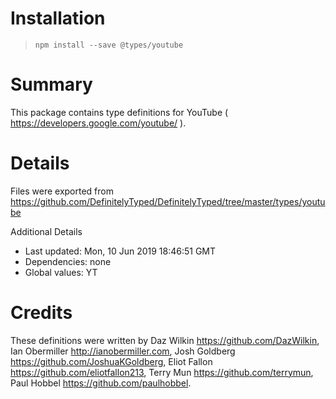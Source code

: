 # Installation
> `npm install --save @types/youtube`

# Summary
This package contains type definitions for YouTube ( https://developers.google.com/youtube/ ).

# Details
Files were exported from https://github.com/DefinitelyTyped/DefinitelyTyped/tree/master/types/youtube

Additional Details
 * Last updated: Mon, 10 Jun 2019 18:46:51 GMT
 * Dependencies: none
 * Global values: YT

# Credits
These definitions were written by Daz Wilkin <https://github.com/DazWilkin>, Ian Obermiller <http://ianobermiller.com>, Josh Goldberg <https://github.com/JoshuaKGoldberg>, Eliot Fallon <https://github.com/eliotfallon213>, Terry Mun <https://github.com/terrymun>, Paul Hobbel <https://github.com/paulhobbel>.
